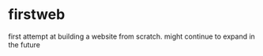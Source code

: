 # firstweb
first attempt at building a website from scratch. might continue to expand in the future
